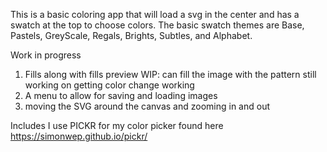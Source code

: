 This is a basic coloring app that will load a svg in the center and has a swatch at the top to choose colors.
The basic swatch themes are Base, Pastels, GreyScale, Regals, Brights, Subtles, and Alphabet.

Work in progress
1. Fills along with fills preview WIP: can fill the image with the pattern still working on getting color change working
2. A menu to allow for saving and loading images
3. moving the SVG around the canvas and zooming in and out

Includes
I use PICKR for my color picker found here https://simonwep.github.io/pickr/
